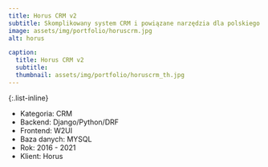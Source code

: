 ```yaml
---
title: Horus CRM v2
subtitle: Skomplikowany system CRM i powiązane narzędzia dla polskiego dustrybutora marki 3M.
image: assets/img/portfolio/horuscrm.jpg 
alt: horus

caption:
  title: Horus CRM v2
  subtitle: 
  thumbnail: assets/img/portfolio/horuscrm_th.jpg 
---
```

{:.list-inline}
- Kategoria: CRM
- Backend: Django/Python/DRF
- Frontend: W2UI
- Baza danych: MYSQL
- Rok: 2016 - 2021
- Klient: Horus